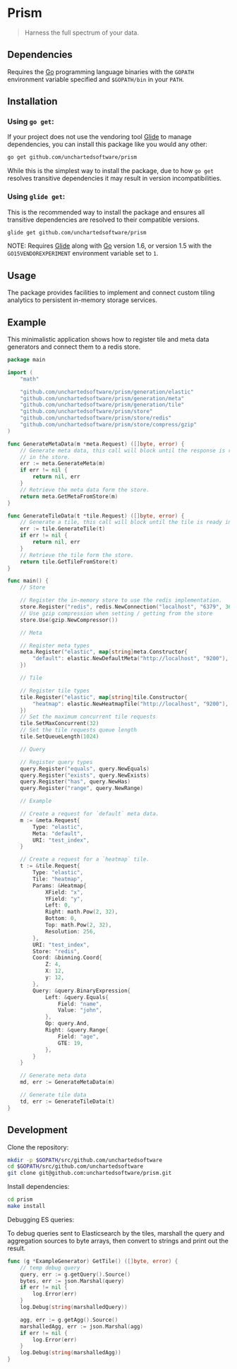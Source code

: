 # Prism

>Harness the full spectrum of your data.

## Dependencies

Requires the [Go](https://golang.org/) programming language binaries with the `GOPATH` environment variable specified and `$GOPATH/bin` in your `PATH`.

## Installation

### Using `go get`:

If your project does not use the vendoring tool [Glide](https://glide.sh) to manage dependencies, you can install this package like you would any other:

```bash
go get github.com/unchartedsoftware/prism
```

While this is the simplest way to install the package, due to how `go get` resolves transitive dependencies it may result in version incompatibilities.

### Using `glide get`:

This is the recommended way to install the package and ensures all transitive dependencies are resolved to their compatible versions.

```bash
glide get github.com/unchartedsoftware/prism
```

NOTE: Requires [Glide](https://glide.sh) along with [Go](https://golang.org/) version 1.6, or version 1.5 with the `GO15VENDOREXPERIMENT` environment variable set to `1`.

## Usage

The package provides facilities to implement and connect custom tiling analytics to persistent in-memory storage services.

## Example

This minimalistic application shows how to register tile and meta data generators and connect them to a redis store.

```go
package main

import (
	"math"

	"github.com/unchartedsoftware/prism/generation/elastic"
	"github.com/unchartedsoftware/prism/generation/meta"
	"github.com/unchartedsoftware/prism/generation/tile"
	"github.com/unchartedsoftware/prism/store"
	"github.com/unchartedsoftware/prism/store/redis"
	"github.com/unchartedsoftware/prism/store/compress/gzip"
)

func GenerateMetaData(m *meta.Request) ([]byte, error) {
	// Generate meta data, this call will block until the response is ready
	// in the store.
	err := meta.GenerateMeta(m)
	if err != nil {
		return nil, err
	}
	// Retrieve the meta data form the store.
	return meta.GetMetaFromStore(m)
}

func GenerateTileData(t *tile.Request) ([]byte, error) {
	// Generate a tile, this call will block until the tile is ready in the store.
	err := tile.GenerateTile(t)
	if err != nil {
		return nil, err
	}
	// Retrieve the tile form the store.
	return tile.GetTileFromStore(t)
}

func main() {
	// Store

	// Register the in-memory store to use the redis implementation.
	store.Register("redis", redis.NewConnection("localhost", "6379", 3600))
	// Use gzip compression when setting / getting from the store
	store.Use(gzip.NewCompressor())

	// Meta

	// Register meta types
	meta.Register("elastic", map[string]meta.Constructor{
		"default": elastic.NewDefaultMeta("http://localhost", "9200"),
	})

	// Tile

	// Register tile types
	tile.Register("elastic", map[string]tile.Constructor{
		"heatmap": elastic.NewHeatmapTile("http://localhost", "9200"),
	})
	// Set the maximum concurrent tile requests
	tile.SetMaxConcurrent(32)
	// Set the tile requests queue length
	tile.SetQueueLength(1024)

	// Query

	// Register query types
	query.Register("equals", query.NewEquals)
	query.Register("exists", query.NewExists)
	query.Register("has", query.NewHas)
	query.Register("range", query.NewRange)

	// Example

	// Create a request for `default` meta data.
	m := &meta.Request{
		Type: "elastic",
		Meta: "default",
		URI: "test_index",
	}

	// Create a request for a `heatmap` tile.
	t := &tile.Request{
		Type: "elastic",
		Tile: "heatmap",
		Params: &Heatmap{
			XField: "x",
			YField: "y",
			Left: 0,
			Right: math.Pow(2, 32),
			Bottom: 0,
			Top: math.Pow(2, 32),
			Resolution: 256,
		},
		URI: "test_index",
		Store: "redis",
		Coord: &binning.Coord{
			Z: 4,
			X: 12,
			y: 12,
		},
		Query: &query.BinaryExpression{
			Left: &query.Equals{
				Field: "name",
				Value: "john",
			},
			Op: query.And,
			Right: &query.Range{
				Field: "age",
				GTE: 19,
			},
		}
	}

	// Generate meta data
	md, err := GenerateMetaData(m)

	// Generate tile data
	td, err := GenerateTileData(t)
}
```


## Development

Clone the repository:

```bash
mkdir -p $GOPATH/src/github.com/unchartedsoftware
cd $GOPATH/src/github.com/unchartedsoftware
git clone git@github.com:unchartedsoftware/prism.git
```

Install dependencies:

```bash
cd prism
make install
```

Debugging ES queries:

To debug queries sent to Elasticsearch by the tiles, marshall the query and aggregation sources to byte arrays, then convert to strings and print out the result.

```go
func (g *ExampleGenerator) GetTile() ([]byte, error) {
	// temp debug query
	query, err := g.getQuery().Source()
	bytes, err := json.Marshal(query)
	if err != nil {
		log.Error(err)
	}
	log.Debug(string(marshalledQuery))

	agg, err := g.getAgg().Source()
	marshalledAgg, err := json.Marshal(agg)
	if err != nil {
		log.Error(err)
	}
	log.Debug(string(marshalledAgg))
}
```

